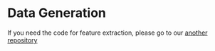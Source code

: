 # Data Generation

If you need the code for feature extraction, please go to our [another repository](https://github.com/lyoubo/DataGeneration)
